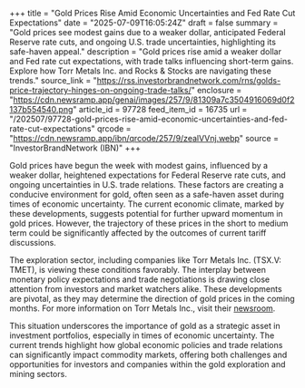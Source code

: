 +++
title = "Gold Prices Rise Amid Economic Uncertainties and Fed Rate Cut Expectations"
date = "2025-07-09T16:05:24Z"
draft = false
summary = "Gold prices see modest gains due to a weaker dollar, anticipated Federal Reserve rate cuts, and ongoing U.S. trade uncertainties, highlighting its safe-haven appeal."
description = "Gold prices rise amid a weaker dollar and Fed rate cut expectations, with trade talks influencing short-term gains. Explore how Torr Metals Inc. and Rocks & Stocks are navigating these trends."
source_link = "https://rss.investorbrandnetwork.com/rns/golds-price-trajectory-hinges-on-ongoing-trade-talks/"
enclosure = "https://cdn.newsramp.app/genai/images/257/9/81309a7c3504916069d0f2137b554540.png"
article_id = 97728
feed_item_id = 16735
url = "/202507/97728-gold-prices-rise-amid-economic-uncertainties-and-fed-rate-cut-expectations"
qrcode = "https://cdn.newsramp.app/ibn/qrcode/257/9/zealVVnj.webp"
source = "InvestorBrandNetwork (IBN)"
+++

<p>Gold prices have begun the week with modest gains, influenced by a weaker dollar, heightened expectations for Federal Reserve rate cuts, and ongoing uncertainties in U.S. trade relations. These factors are creating a conducive environment for gold, often seen as a safe-haven asset during times of economic uncertainty. The current economic climate, marked by these developments, suggests potential for further upward momentum in gold prices. However, the trajectory of these prices in the short to medium term could be significantly affected by the outcomes of current tariff discussions.</p><p>The exploration sector, including companies like Torr Metals Inc. (TSX.V: TMET), is viewing these conditions favorably. The interplay between monetary policy expectations and trade negotiations is drawing close attention from investors and market watchers alike. These developments are pivotal, as they may determine the direction of gold prices in the coming months. For more information on Torr Metals Inc., visit their <a href='https://ibn.fm/TMET' rel='nofollow' target='_blank'>newsroom</a>.</p><p>This situation underscores the importance of gold as a strategic asset in investment portfolios, especially in times of economic uncertainty. The current trends highlight how global economic policies and trade relations can significantly impact commodity markets, offering both challenges and opportunities for investors and companies within the gold exploration and mining sectors.</p>